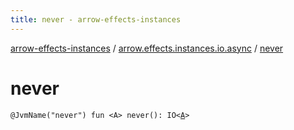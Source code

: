```yaml
---
title: never - arrow-effects-instances
---
```


[arrow-effects-instances](../index.html) / [arrow.effects.instances.io.async](index.html) / [never](./never.html)

# never

`@JvmName("never") fun <A> never(): IO<`[`A`](never.html#A)`>`